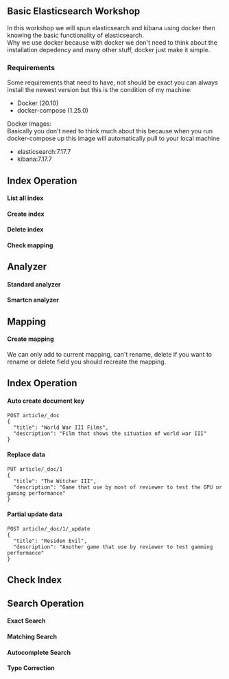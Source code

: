 ## Basic Elasticsearch Workshop
In this workshop we will spun elasticsearch and kibana using docker then knowing the basic functionality of elasticsearch. \
Why we use docker because with docker we don't need to think about the installation depedency and many other stuff, docker just make it simple.

### Requirements
Some requirements that need to have, not should be exact you can always install the newest version but this is the condition of my machine:
- Docker (20.10) 
- docker-compose (1.25.0)

Docker Images:\
Basically you don't need to think much about this because when you run docker-compose up this image will automatically pull to your local machine
- elasticsearch:7.17.7
- kibana:7.17.7

## Index Operation
#### List all index
#### Create index
#### Delete index
#### Check mapping

## Analyzer
#### Standard analyzer
#### Smartcn analyzer

## Mapping
#### Create mapping
We can only add to current mapping, can't rename, delete if you want to rename or delete field you should recreate the mapping.

## Index Operation
#### Auto create document key
```
POST article/_doc
{
  "title": "World War III Films",
  "description": "Film that shows the situation of world war III"
}
```
#### Replace data
```
PUT article/_doc/1
{
  "title": "The Witcher III",
  "description": "Game that use by most of reviewer to test the GPU or gaming performance"
}
```
#### Partial update data
```
POST article/_doc/1/_update
{
  "title": "Residen Evil",
  "description": "Another game that use by reviewer to test gamming performance"
}
```
## Check Index

## Search Operation
#### Exact Search
#### Matching Search
#### Autocomplete Search
#### Typo Correction
